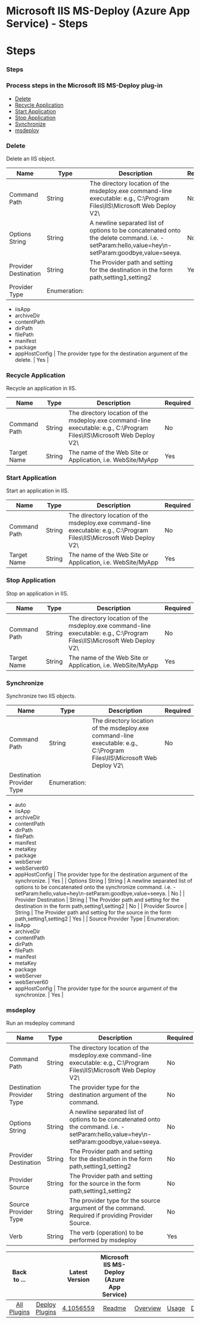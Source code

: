 
Microsoft IIS MS-Deploy (Azure App Service) - Steps
===================================================

# Steps



### Steps




 



### Process steps in the Microsoft IIS MS-Deploy plug-in


* [Delete](#delete)
* [Recycle Application](#recycle_application)
* [Start Application](#start_application)
* [Stop Application](#stop_application)
* [Synchronize](#synchronize)
* [msdeploy](#msdeploy)




### Delete


Delete an IIS object.




| Name | Type | Description | Required |
| --- | --- | --- | --- |
| Command Path | String | The directory location of the msdeploy.exe command-line executable: e.g., C:\Program Files\IIS\Microsoft Web Deploy V2\ | No |
| Options String | String | A newline separated list of options to be concatenated onto the delete command. i.e. -setParam:hello,value=hey\n-setParam:goodbye,value=seeya. | No |
| Provider Destination | String | The Provider path and setting for the destination in the form path,setting1,setting2 | Yes |
| Provider Type | Enumeration:
* iisApp
* archiveDir
* contentPath
* dirPath
* filePath
* manifest
* package
* appHostConfig
 | The provider type for the destination argument of the delete. | Yes |


### Recycle Application


Recycle an application in IIS.




| Name | Type | Description | Required |
| --- | --- | --- | --- |
| Command Path | String | The directory location of the msdeploy.exe command-line executable: e.g., C:\Program Files\IIS\Microsoft Web Deploy V2\ | No |
| Target Name | String | The name of the Web Site or Application, i.e. WebSite/MyApp | Yes |


### Start Application


Start an application in IIS.




| Name | Type | Description | Required |
| --- | --- | --- | --- |
| Command Path | String | The directory location of the msdeploy.exe command-line executable: e.g., C:\Program Files\IIS\Microsoft Web Deploy V2\ | No |
| Target Name | String | The name of the Web Site or Application, i.e. WebSite/MyApp | Yes |


### Stop Application


Stop an application in IIS.




| Name | Type | Description | Required |
| --- | --- | --- | --- |
| Command Path | String | The directory location of the msdeploy.exe command-line executable: e.g., C:\Program Files\IIS\Microsoft Web Deploy V2\ | No |
| Target Name | String | The name of the Web Site or Application, i.e. WebSite/MyApp | Yes |


### Synchronize


Synchronize two IIS objects.




| Name | Type | Description | Required |
| --- | --- | --- | --- |
| Command Path | String | The directory location of the msdeploy.exe command-line executable: e.g., C:\Program Files\IIS\Microsoft Web Deploy V2\ | No |
| Destination Provider Type | Enumeration:
* auto
* iisApp
* archiveDir
* contentPath
* dirPath
* filePath
* manifest
* metaKey
* package
* webServer
* webServer60
* appHostConfig
 | The provider type for the destination argument of the synchronize. | Yes |
| Options String | String | A newline separated list of options to be concatenated onto the synchronize command. i.e. -setParam:hello,value=hey\n-setParam:goodbye,value=seeya. | No |
| Provider Destination | String | The Provider path and setting for the destination in the form path,setting1,setting2 | No |
| Provider Source | String | The Provider path and setting for the source in the form path,setting1,setting2 | Yes |
| Source Provider Type | Enumeration:
* iisApp
* archiveDir
* contentPath
* dirPath
* filePath
* manifest
* metaKey
* package
* webServer
* webServer60
* appHostConfig
 | The provider type for the source argument of the synchronize. | Yes |


### msdeploy


Run an msdeploy command




| Name | Type | Description | Required |
| --- | --- | --- | --- |
| Command Path | String | The directory location of the msdeploy.exe command-line executable: e.g., C:\Program Files\IIS\Microsoft Web Deploy V2\ | No |
| Destination Provider Type | String | The provider type for the destination argument of the command. | No |
| Options String | String | A newline separated list of options to be concatenated onto the command. i.e. -setParam:hello,value=hey\n-setParam:goodbye,value=seeya. | No |
| Provider Destination | String | The Provider path and setting for the destination in the form path,setting1,setting2 | No |
| Provider Source | String | The Provider path and setting for the source in the form path,setting1,setting2 | No |
| Source Provider Type | String | The provider type for the source argument of the command. Required if providing Provider Source. | No |
| Verb | String | The verb (operation) to be performed by msdeploy | Yes |





|Back to ...||Latest Version|Microsoft IIS MS-Deploy (Azure App Service) ||||
| :---: | :---: | :---: | :---: | :---: | :---: | :---: |
|[All Plugins](../../index.md)|[Deploy Plugins](../README.md)|[4.1056559](https://raw.githubusercontent.com/UrbanCode/IBM-UCD-PLUGINS/main/files/IIS-MSDeploy/IIS-MSDeploy-4.1056559.zip)|[Readme](README.md)|[Overview](overview.md)|[Usage](usage.md)|[Downloads](downloads.md)|
